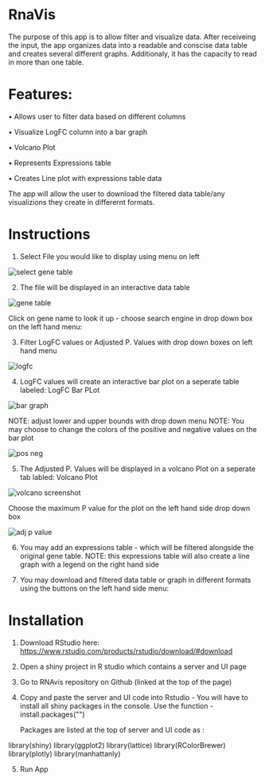 RnaVis
===
The purpose of this app is to allow filter and visualize data. After receiveing the input, the app organizes data into a readable and conscise data table and creates several different graphs. Additionaly, it has the capacity to read in more than one table.  

# Features: 




  • Allows user to filter data based on different columns
  
  
  
  
  • Visualize LogFC column into a bar graph
  
  
  
  
  • Volcano Plot
  
  
  
  
  • Represents Expressions table 
  
  
  
  
  • Creates Line plot with expressions table data
  
  
  
  
The app will allow the user to download the filtered data table/any visualizions they create in differernt formats. 
  
# Instructions


1. Select File you would like to display using menu on left

 ![select gene table](https://user-images.githubusercontent.com/29413695/35205338-47a6abc6-fee9-11e7-87b8-3710617a2604.png)



2. The file will be displayed in an interactive data table 

![gene table](https://user-images.githubusercontent.com/29413695/35205354-627b9434-fee9-11e7-890f-9f20f7fea1d5.png)


Click on gene name to look it up - choose search engine in drop down box on the left hand menu: 


3. Filter LogFC values or Adjusted P. Values with drop down boxes on left hand menu 

![logfc](https://user-images.githubusercontent.com/29413695/35205392-bd2ffd16-fee9-11e7-8095-03c02e32b092.png)


4. LogFC values will create an interactive bar plot on a seperate table labeled: LogFC Bar PLot

![bar graph](https://user-images.githubusercontent.com/29413695/35205399-cb32f562-fee9-11e7-802f-d660b95ebf3c.png)
   
   NOTE: adjust lower and upper bounds with drop down menu
   NOTE: You may choose to change the colors of the positive and negative values on the bar plot
   
![pos neg](https://user-images.githubusercontent.com/29413695/35205411-e2fad94e-fee9-11e7-892d-989e52fa3001.png)
   
   
  
5. The Adjusted P. Values will be displayed in a volcano Plot on a seperate tab labled: Volcano Plot

![volcano screenshot](https://user-images.githubusercontent.com/29413695/35205417-f2bdf096-fee9-11e7-9d9a-f563ce4b877d.png)

   Choose the maximum P value for the plot on the left hand side drop down box
   
![adj p value](https://user-images.githubusercontent.com/29413695/35205436-0200b642-feea-11e7-91bb-bdcb6725fa14.png)

   
6. You may add an expressions table - which will be filtered alongside the original gene table.
   NOTE: this expressions table will also create a line graph with a legend on the right hand side
   
7.  You may download and filtered data table or graph in different formats using the buttons on the left hand side menu:


# Installation 

1. Download RStudio here: https://www.rstudio.com/products/rstudio/download/#download

2. Open a shiny project in R studio which contains a server and UI page

3. Go to RNAvis repository on Github (linked at the top of the page)

4. Copy and paste the server and UI code into Rstudio - You will have to install all shiny packages in the console. 
   Use the function - install.packages("") 
   
   Packages are listed at the top of server and UI code as : 
   
   
   
library(shiny)
library(ggplot2)
library(lattice)
library(RColorBrewer)
library(plotly)
library(manhattanly)
   

5. Run App


